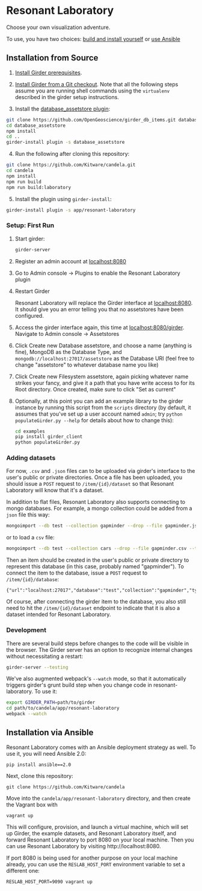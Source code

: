 # Resonant Laboratory

Choose your own visualization adventure.

To use, you have two choices: [build and install
yourself](#installation-from-source) or [use Ansible](#installation-via-ansible)

## Installation from Source

1. [Install Girder prerequisites](http://girder.readthedocs.org/en/latest/prerequisites.html).

2. [Install Girder from a Git checkout](http://girder.readthedocs.org/en/latest/installation.html#install-from-git-checkout). Note that all the following steps assume you are running shell commands
using the `virtualenv` described in the girder setup instructions.

3. Install the [database_assetstore plugin](https://github.com/OpenGeoscience/girder_db_items):

  ```bash
  git clone https://github.com/OpenGeoscience/girder_db_items.git database_assetstore
  cd database_assetstore
  npm install
  cd ..
  girder-install plugin -s database_assetstore
  ```

4. Run the following after cloning this repository:

  ```bash
  git clone https://github.com/Kitware/candela.git
  cd candela
  npm install
  npm run build
  npm run build:laboratory
  ```

5. Install the plugin using `girder-install`:

  ```bash
  girder-install plugin -s app/resonant-laboratory
  ```

### Setup: First Run

1. Start girder:

   ```bash
   girder-server
   ```

2. Register an admin account at [localhost:8080](http://localhost:8080)

3. Go to Admin console -> Plugins to enable the Resonant Laboratory plugin

4. Restart Girder

   Resonant Laboratory will replace the Girder interface at [localhost:8080](http://localhost:8080). It should give you an
   error telling you that no assetstores have been configured.

5. Access the girder interface again, this time at [localhost:8080/girder](http://localhost:8080/girder). Navigate to
Admin console -> Assetstores

6. Click Create new Database assetstore, and choose a name (anything is fine), MongoDB as the Database Type, and `mongodb://localhost:27017/assetstore` as the Database URI (feel free to change "assetstore" to whatever database name you like)

7. Click Create new Filesystem assetstore, again picking whatever name strikes your fancy, and give it a path that you have write access to for its Root directory. Once created, make sure to click "Set as current"

8. Optionally, at this point you can add an example library to the girder instance
   by running this script from the `scripts` directory (by default, it assumes that you've set up a user account named `admin`; try `python populateGirder.py --help` for details about how to change this):

   ```bash
   cd examples
   pip install girder_client
   python populateGirder.py
   ```

### Adding datasets

For now, `.csv` and `.json` files can to be uploaded via girder's interface to the user's public or private directories. Once a file has been uploaded, you should issue a `POST` request to `/item/{id}/dataset` so that Resonant Laboratory will know that it's a dataset.

In addition to flat files, Resonant Laboratory also supports connecting to mongo databases. For example, a mongo collection could be added from a `json` file this way:

  ```bash
  mongoimport --db test --collection gapminder --drop --file gapminder.json --jsonArray
  ```

or to load a `csv` file:

  ```bash
  mongoimport --db test --collection cars --drop --file gapminder.csv --type csv --headerline
  ```

Then an item should be created in the user's public or private directory to represent this database (in this case, probably named "gapminder"). To connect the item to the database, issue a `POST` request to `/item/{id}/database`:

  ```
  {"url":"localhost:27017","database":"test","collection":"gapminder","type":"mongo"}
  ```

Of course, after connecting the girder item to the database, you also still need to hit the `/item/{id}/dataset` endpoint to indicate that it is also a dataset intended for Resonant Laboratory.

### Development

There are several build steps before changes to the code will
be visible in the browser. The Girder server has an option
to recognize internal changes without necessitating a restart:

  ```bash
  girder-server --testing
  ```

We've also augmented webpack's `--watch` mode, so that it automatically triggers
girder's grunt build step when you change code in resonant-laboratory. To
use it:

  ```bash
  export GIRDER_PATH=path/to/girder
  cd path/to/candela/app/resonant-laboratory
  webpack --watch
  ```

## Installation via Ansible

Resonant Laboratory comes with an Ansible deployment strategy as well. To use
it, you will need Ansible 2.0:

```shell
pip install ansible==2.0
```

Next, clone this repository:

```shell
git clone https://github.com/Kitware/candela
```

Move into the `candela/app/resonant-laboratory` directory, and then create the
Vagrant box with

```shell
vagrant up
```

This will configure, provision, and launch a virtual machine, which will set up
Girder, the example datasets, and Resonant Laboratory itself, and forward
Resonant Laboratory to port 8080 on your local machine. Then you can use
Resonant Laboratory by visiting http://localhost:8080.

If port 8080 is being used for another purpose on your local machine already,
you can use the `RESLAB_HOST_PORT` environment variable to set a different one:

```shell
RESLAB_HOST_PORT=9090 vagrant up
```
